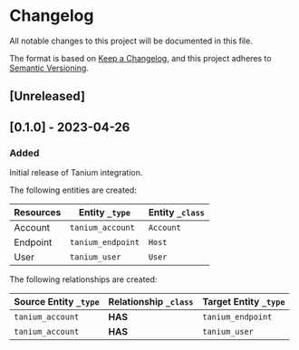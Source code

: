 # Changelog

All notable changes to this project will be documented in this file.

The format is based on [Keep a Changelog](https://keepachangelog.com/en/1.0.0/),
and this project adheres to
[Semantic Versioning](https://semver.org/spec/v2.0.0.html).

## [Unreleased]

## [0.1.0] - 2023-04-26

### Added

Initial release of Tanium integration.

The following entities are created:

| Resources | Entity `_type`    | Entity `_class` |
| --------- | ----------------- | --------------- |
| Account   | `tanium_account`  | `Account`       |
| Endpoint  | `tanium_endpoint` | `Host`          |
| User      | `tanium_user`     | `User`          |

The following relationships are created:

| Source Entity `_type` | Relationship `_class` | Target Entity `_type` |
| --------------------- | --------------------- | --------------------- |
| `tanium_account`      | **HAS**               | `tanium_endpoint`     |
| `tanium_account`      | **HAS**               | `tanium_user`         |
